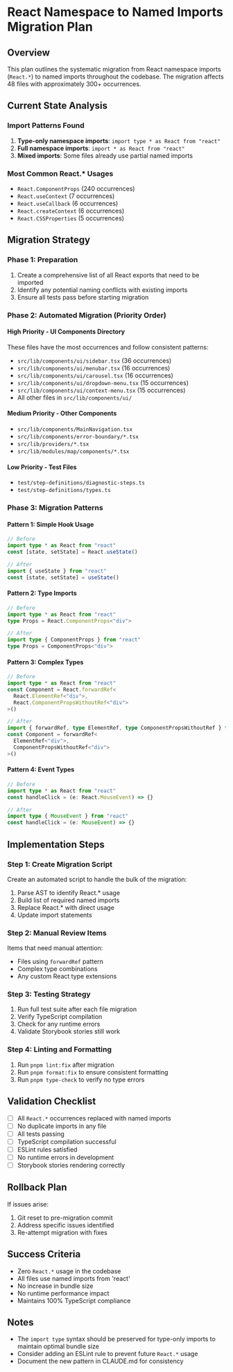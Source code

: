 # React Namespace to Named Imports Migration Plan

## Overview

This plan outlines the systematic migration from React namespace imports (`React.*`) to named imports throughout the codebase. The migration affects 48 files with approximately 300+ occurrences.

## Current State Analysis

### Import Patterns Found

1. **Type-only namespace imports**: `import type * as React from "react"`
2. **Full namespace imports**: `import * as React from "react"`
3. **Mixed imports**: Some files already use partial named imports

### Most Common React.* Usages

- `React.ComponentProps` (240 occurrences)
- `React.useContext` (7 occurrences)
- `React.useCallback` (6 occurrences)
- `React.createContext` (6 occurrences)
- `React.CSSProperties` (5 occurrences)

## Migration Strategy

### Phase 1: Preparation

1. Create a comprehensive list of all React exports that need to be imported
2. Identify any potential naming conflicts with existing imports
3. Ensure all tests pass before starting migration

### Phase 2: Automated Migration (Priority Order)

#### High Priority - UI Components Directory

These files have the most occurrences and follow consistent patterns:

- `src/lib/components/ui/sidebar.tsx` (36 occurrences)
- `src/lib/components/ui/menubar.tsx` (16 occurrences)
- `src/lib/components/ui/carousel.tsx` (16 occurrences)
- `src/lib/components/ui/dropdown-menu.tsx` (15 occurrences)
- `src/lib/components/ui/context-menu.tsx` (15 occurrences)
- All other files in `src/lib/components/ui/`

#### Medium Priority - Other Components

- `src/lib/components/MainNavigation.tsx`
- `src/lib/components/error-boundary/*.tsx`
- `src/lib/providers/*.tsx`
- `src/lib/modules/map/components/*.tsx`

#### Low Priority - Test Files

- `test/step-definitions/diagnostic-steps.ts`
- `test/step-definitions/types.ts`

### Phase 3: Migration Patterns

#### Pattern 1: Simple Hook Usage

```typescript
// Before
import type * as React from "react"
const [state, setState] = React.useState()

// After
import { useState } from "react"
const [state, setState] = useState()
```

#### Pattern 2: Type Imports

```typescript
// Before
import type * as React from "react"
type Props = React.ComponentProps<"div">

// After
import type { ComponentProps } from "react"
type Props = ComponentProps<"div">
```

#### Pattern 3: Complex Types

```typescript
// Before
import type * as React from "react"
const Component = React.forwardRef<
  React.ElementRef<"div">,
  React.ComponentPropsWithoutRef<"div">
>()

// After
import { forwardRef, type ElementRef, type ComponentPropsWithoutRef } from "react"
const Component = forwardRef<
  ElementRef<"div">,
  ComponentPropsWithoutRef<"div">
>()
```

#### Pattern 4: Event Types

```typescript
// Before
import type * as React from "react"
const handleClick = (e: React.MouseEvent) => {}

// After
import type { MouseEvent } from "react"
const handleClick = (e: MouseEvent) => {}
```

## Implementation Steps

### Step 1: Create Migration Script

Create an automated script to handle the bulk of the migration:

1. Parse AST to identify React.* usage
2. Build list of required named imports
3. Replace React.* with direct usage
4. Update import statements

### Step 2: Manual Review Items

Items that need manual attention:

- Files using `forwardRef` pattern
- Complex type combinations
- Any custom React type extensions

### Step 3: Testing Strategy

1. Run full test suite after each file migration
2. Verify TypeScript compilation
3. Check for any runtime errors
4. Validate Storybook stories still work

### Step 4: Linting and Formatting

1. Run `pnpm lint:fix` after migration
2. Run `pnpm format:fix` to ensure consistent formatting
3. Run `pnpm type-check` to verify no type errors

## Validation Checklist

- [ ] All `React.*` occurrences replaced with named imports
- [ ] No duplicate imports in any file
- [ ] All tests passing
- [ ] TypeScript compilation successful
- [ ] ESLint rules satisfied
- [ ] No runtime errors in development
- [ ] Storybook stories rendering correctly

## Rollback Plan

If issues arise:

1. Git reset to pre-migration commit
2. Address specific issues identified
3. Re-attempt migration with fixes

## Success Criteria

- Zero `React.*` usage in the codebase
- All files use named imports from 'react'
- No increase in bundle size
- No runtime performance impact
- Maintains 100% TypeScript compliance

## Notes

- The `import type` syntax should be preserved for type-only imports to maintain optimal bundle size
- Consider adding an ESLint rule to prevent future `React.*` usage
- Document the new pattern in CLAUDE.md for consistency
